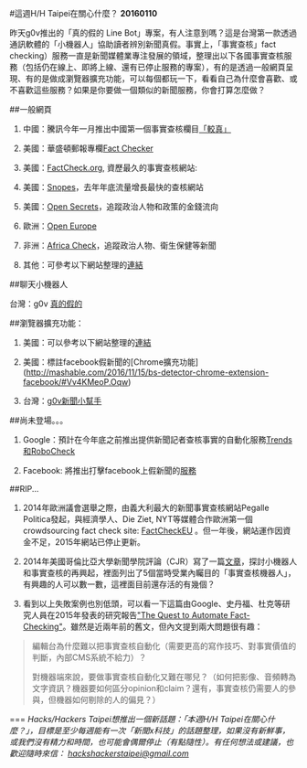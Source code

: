 #這週H/H Taipei在關心什麼？
**20160110**


昨天g0v推出的「真的假的 Line Bot」專案，有人注意到嗎？這是台灣第一款透過通訊軟體的「小機器人」協助讀者辨別新聞真假。事實上，「事實查核」fact checking）服務一直是新聞媒體業專注發展的領域，整理出以下各國事實查核服務（包括仍在線上、即將上線、還有已停止服務的專案），有的是透過一般網頁呈現、有的是做成瀏覽器擴充功能，可以每個都玩一下，看看自己為什麼會喜歡、或不喜歡這些服務？如果是你要做一個類似的新聞服務，你會打算怎麼做？

##一般網頁

1. 中國：騰訊今年一月推出中國第一個事實查核欄目[「較真」](http://news.qq.com/Original/jzhjy.htm)

2. 美國：華盛頓郵報專欄[Fact Checker](https://www.washingtonpost.com/news/fact-checker/) 

3. 美國：[FactCheck.org](http://www.factcheck.org/), 資歷最久的事實查核網站: 

4. 美國：[Snopes]( http://www.snopes.com/)，去年年底流量增長最快的查核網站

5. 美國：[Open Secrets](https://www.opensecrets.org/)，追蹤政治人物和政策的金錢流向 

6. 歐洲：[Open Europe](http://openeurope.org.uk/blog/label/fact-check/)

7. 非洲：[Africa Check](http://www.africacheck.org/)，追蹤政治人物、衛生保健等新聞

8. 其他：可參考以下網站整理的[連結](http://www.dailydot.com/layer8/best-fact-checking-websites/)


##聊天小機器人

台灣：g0v [真的假的](https://www.facebook.com/g0v.tw/photos/a.456791061028852.107377.454607821247176/1367619799945969/?type=3&theater)


##瀏覽器擴充功能：

1. 美國：可以參考以下網站整理的[連結](http://nymag.com/selectall/2016/11/heres-a-browser-extension-that-will-flag-fake-news-sites.html)

2. 美國：標註facebook假新聞的[Chrome擴充功能]
(http://mashable.com/2016/11/15/bs-detector-chrome-extension-facebook/#Vv4KMeoP.Oqw)

3. 台灣：[g0v新聞小幫手](https://newshelper.g0v.tw/)


##尚未登場。。。

1. Google：預計在今年底之前推出提供新聞記者查核事實的自動化服務[Trends和RoboCheck](http://www.wired.co.uk/article/automated-fact-checking-full-fact-google-funding)

2. Facebook: 將推出打擊facebook上假新聞的[服務](http://arstechnica.com/business/2016/12/facebook-will-outsource-fact-checking-to-fight-fake-news/)


##RIP...

1. 2014年歐洲議會選舉之際，由義大利最大的新聞事實查核網站Pegalle Politica發起，與經濟學人、Die Ziet, NYT等媒體合作歐洲第一個crowdsourcing fact check site: [FactCheckEU](http://factcheckeu.org/)
。但一年後，網站運作因資金不足，2015年網站已停止更新。 


2. 2014年美國哥倫比亞大學新聞學院評論（CJR）寫了一篇[文章](http://www.cjr.org/currents/robot_factchecking.php)，探討小機器人和事實查核的再興起，裡面列出了5個當時受業內矚目的「事實查核機器人」，有興趣的人可以數一數，這裡面目前還存活的有幾個？

3. 看到以上失敗案例也別低頭，可以看一下這篇由Google、史丹福、杜克等研究人員在2015年發表的研究報告["The Quest to Automate Fact-Checking"](http://cj2015.brown.columbia.edu/papers/automate-fact-checking.pdf)。雖然是近兩年前的舊文，但內文提到兩大問題很有趣：
> 編輯台為什麼難以把事實查核自動化（需要更高的寫作技巧、對事實價值的判斷，內部CMS系統不給力）？
>
> 對機器端來說，要做事實查核自動化又難在哪兒？（如何把影像、音頻轉為文字資訊？機器要如何區分opinion和claim？還有，事實查核仍需要人的參與，但機器如何剔除的人的偏見？）


===
*Hacks/Hackers Taipei想推出一個新話題：「本週H/H Taipei在關心什麼？」，目標是至少每週能有一次「新聞x科技」的話題整理，如果沒有新鮮事，或我們沒有精力和時間，也可能會偶爾停止（有點隨性）。有任何想法或建議，也歡迎隨時來信： <hackshackerstaipei@gmail.com>*


